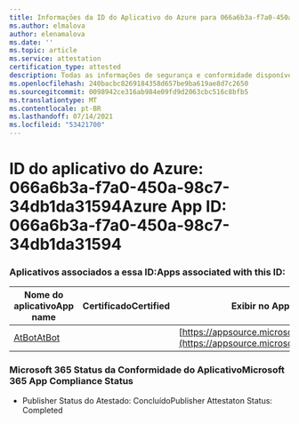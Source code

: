 ```yaml
---
title: Informações da ID do Aplicativo do Azure para 066a6b3a-f7a0-450a-98c7-34db1da31594
ms.author: elmalova
author: elenamalova
ms.date: ''
ms.topic: article
ms.service: attestation
certification_type: attested
description: Todas as informações de segurança e conformidade disponíveis para 066a6b3a-f7a0-450a-98c7-34db1da31594.
ms.openlocfilehash: 240bacbc8269184358d657be9ba619ae8d7c2650
ms.sourcegitcommit: 0098942ce316ab984e09fd9d2063cbc516c8bfb5
ms.translationtype: MT
ms.contentlocale: pt-BR
ms.lasthandoff: 07/14/2021
ms.locfileid: "53421700"
---
```

# <a name="azure-app-id-066a6b3a-f7a0-450a-98c7-34db1da31594"></a><span data-ttu-id="c5edf-103">ID do aplicativo do Azure: 066a6b3a-f7a0-450a-98c7-34db1da31594</span><span class="sxs-lookup"><span data-stu-id="c5edf-103">Azure App ID: 066a6b3a-f7a0-450a-98c7-34db1da31594</span></span>


### <a name="apps-associated-with-this-id"></a><span data-ttu-id="c5edf-104">Aplicativos associados a essa ID:</span><span class="sxs-lookup"><span data-stu-id="c5edf-104">Apps associated with this ID:</span></span>
| <span data-ttu-id="c5edf-105">**Nome do aplicativo**</span><span class="sxs-lookup"><span data-stu-id="c5edf-105">**App name**</span></span> | <span data-ttu-id="c5edf-106">**Certificado**</span><span class="sxs-lookup"><span data-stu-id="c5edf-106">**Certified**</span></span> | <span data-ttu-id="c5edf-107">**Exibir no AppSource**</span><span class="sxs-lookup"><span data-stu-id="c5edf-107">**View in AppSource**</span></span> |
|-|-|-|
| [<span data-ttu-id="c5edf-108">AtBot</span><span class="sxs-lookup"><span data-stu-id="c5edf-108">AtBot</span></span>](https://docs.microsoft.com/en-us/microsoft-365-app-certification/forward/WA104381219) |  | [https://appsource.microsoft.com/product/office/WA104381219](https://appsource.microsoft.com/product/office/WA104381219) |

### <a name="microsoft-365-app-compliance-status"></a><span data-ttu-id="c5edf-109">Microsoft 365 Status da Conformidade do Aplicativo</span><span class="sxs-lookup"><span data-stu-id="c5edf-109">Microsoft 365 App Compliance Status</span></span>
- <span data-ttu-id="c5edf-110">Publisher Status do Atestado: Concluído</span><span class="sxs-lookup"><span data-stu-id="c5edf-110">Publisher Attestaton Status: Completed</span></span>
